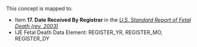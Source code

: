 This concept is mapped to:
* Item **17. Date Received By Registrar** in the *[U.S. Standard Report of Fetal Death (rev. 2003)](https://www.cdc.gov/nchs/data/dvs/FDEATH11-03finalACC.pdf)*
* IJE Fetal Death Data Element: REGISTER_YR, REGISTER_MO, REGISTER_DY